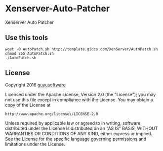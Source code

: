 # Xenserver-Auto-Patcher
Xenserver Auto Patcher

Use this tools
-------
	
	wget -O AutoPatch.sh http://template.gidcs.com/XenServer/AutoPatch.sh
	chmod 755 AutoPatch.sh
	./AutoPatch.sh

License
-------

Copyright 2016 [guyusoftware]

Licensed under the Apache License, Version 2.0 (the "License");
you may not use this file except in compliance with the License.
You may obtain a copy of the License at

    http://www.apache.org/licenses/LICENSE-2.0

Unless required by applicable law or agreed to in writing, software
distributed under the License is distributed on an "AS IS" BASIS,
WITHOUT WARRANTIES OR CONDITIONS OF ANY KIND, either express or implied.
See the License for the specific language governing permissions and
limitations under the License.

[guyusoftware]: https://www.guyusoftware.com/
